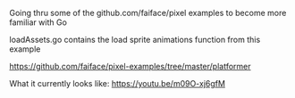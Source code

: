Going thru some of the github.com/faiface/pixel examples to become more familiar with Go

loadAssets.go contains the load sprite animations function from this example

https://github.com/faiface/pixel-examples/tree/master/platformer

What it currently looks like:
https://youtu.be/m09O-xj6gfM
